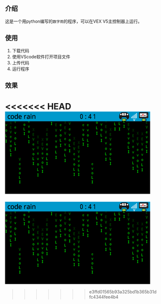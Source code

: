 

## 介绍

这是一个用python编写的`数字雨`的程序，可以在VEX V5主控制器上运行。

## 使用

1. 下载代码
2. 使用VScode软件打开项目文件
3. 上传代码
4. 运行程序

## 效果

<<<<<<< HEAD
![](images/code_rain.png)
=======
![](./images/code_rain.png)
>>>>>>> e3ffd01565b93a325bd1b365b31dfc4344fee4b4

